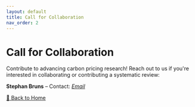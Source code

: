 ```yaml
---
layout: default
title: Call for Collaboration
nav_order: 2
---
```


# Call for Collaboration 

<p>
  Contribute to advancing carbon pricing research! Reach out to us if you're interested in collaborating or contributing a systematic review:
</p>

<p>
  <strong>Stephan Bruns</strong> – Contact: 
  <em>
    <a href="#" onclick="window.location.href='mailto:' + 'stephan.bruns' + '@' + 'uhasselt.be'; return false;">Email</a>
  </em>
</p>

<p><a href="index.md">🔄 Back to Home</a></p>
